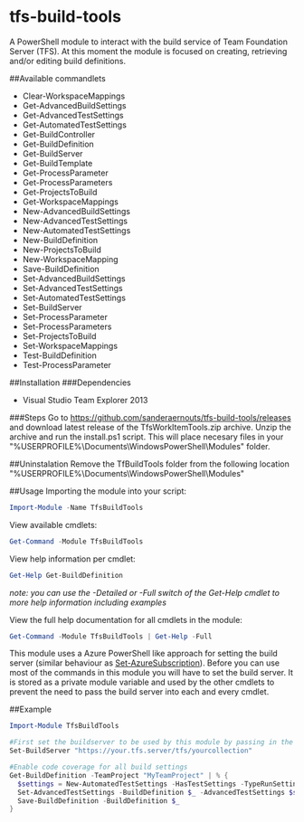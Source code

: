# tfs-build-tools
A PowerShell module to interact with the build service of Team Foundation Server (TFS). At this moment the module is focused on creating, retrieving and/or editing build definitions.

##Available commandlets
- Clear-WorkspaceMappings
- Get-AdvancedBuildSettings
- Get-AdvancedTestSettings
- Get-AutomatedTestSettings
- Get-BuildController
- Get-BuildDefinition
- Get-BuildServer
- Get-BuildTemplate
- Get-ProcessParameter
- Get-ProcessParameters
- Get-ProjectsToBuild
- Get-WorkspaceMappings
- New-AdvancedBuildSettings
- New-AdvancedTestSettings
- New-AutomatedTestSettings
- New-BuildDefinition
- New-ProjectsToBuild
- New-WorkspaceMapping
- Save-BuildDefinition
- Set-AdvancedBuildSettings
- Set-AdvancedTestSettings
- Set-AutomatedTestSettings
- Set-BuildServer
- Set-ProcessParameter
- Set-ProcessParameters
- Set-ProjectsToBuild
- Set-WorkspaceMappings
- Test-BuildDefinition
- Test-ProcessParameter

##Installation
###Dependencies
* Visual Studio Team Explorer 2013

###Steps
Go to https://github.com/sanderaernouts/tfs-build-tools/releases and download latest release of the TfsWorkItemTools.zip archive. Unzip the archive and run the install.ps1 script. This will place necesary files in your "%USERPROFILE%\Documents\WindowsPowerShell\Modules" folder.

##Uninstalation
Remove the TfBuildTools folder from the following location "%USERPROFILE%\Documents\WindowsPowerShell\Modules"

##Usage
Importing the module into your script:
```powershell
Import-Module -Name TfsBuildTools
```

View available cmdlets:
```powershell
Get-Command -Module TfsBuildTools
```

View help information per cmdlet:
```powershell
Get-Help Get-BuildDefinition
```

*note: you can use the -Detailed or -Full switch of the Get-Help cmdlet to more help information including examples*

View the full help documentation for all cmdlets in the module:
```powershell
Get-Command -Module TfsBuildTools | Get-Help -Full
```

This module uses a Azure PowerShell like approach for setting the build server (similar behaviour as [Set-AzureSubscription](https://msdn.microsoft.com/en-us/library/dn495189.aspx)). Before you can use most of the commands in this module you will have to set the build server. It is stored as a private module variable and used by the other cmdlets to prevent the need to pass the build server into each and every cmdlet.

##Example
```powershell
Import-Module TfsBuildTools

#First set the buildserver to be used by this module by passing in the collection URL and request to use the ByPassRules flag
Set-BuildServer "https://your.tfs.server/tfs/yourcollection"

#Enable code coverage for all build settings
Get-BuildDefinition -TeamProject "MyTeamProject" | % {
  $settings = New-AutomatedTestSettings -HasTestSettings -TypeRunSettings "EnableCodeCoverage"
  Set-AdvancedTestSettings -BuildDefinition $_ -AdvancedTestSettings $settings
  Save-BuildDefinition -BuildDefinition $_
}
```
